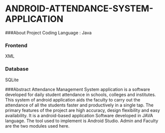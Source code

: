 # ANDROID-ATTENDANCE-SYSTEM-APPLICATION

###About Project
Coding Language : Java

### Frontend
XML

### Database 
SQLite

###Abstract 
Attendance Management System application is a software developed for daily student 
attendance in schools, colleges and institutes. This system of android application aids the 
faculty to carry out the attendance of all the students faster and productively in a single tap. 
The primary features of the project are high accuracy, design flexibility and easy availability.
It is a android-based application Software developed in JAVA language. The tool used to
implement is Android Studio. Admin and Faculty are the two modules used here.
